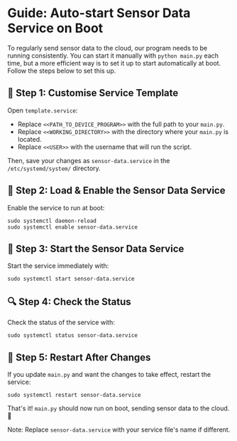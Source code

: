 # Guide: Auto-start Sensor Data Service on Boot

To regularly send sensor data to the cloud, our program needs to be running consistently. You can start it manually with `python main.py` each time, but a more efficient way is to set it up to start automatically at boot. Follow the steps below to set this up.

## 📄 Step 1: Customise Service Template

Open `template.service`:
- Replace `<<PATH_TO_DEVICE_PROGRAM>>` with the full path to your `main.py`.
- Replace `<<WORKING_DIRECTORY>>` with the directory where your `main.py` is located.
- Replace `<<USER>>` with the username that will run the script.

Then, save your changes as `sensor-data.service` in the `/etc/systemd/system/` directory.

## 🔄 Step 2: Load & Enable the Sensor Data Service

Enable the service to run at boot:

```
sudo systemctl daemon-reload
sudo systemctl enable sensor-data.service
```

## 🚀 Step 3: Start the Sensor Data Service

Start the service immediately with:

```
sudo systemctl start sensor-data.service
```

## 🔍 Step 4: Check the Status

Check the status of the service with:

```
sudo systemctl status sensor-data.service
```

## 🔄 Step 5: Restart After Changes

If you update `main.py` and want the changes to take effect, restart the service:

```
sudo systemctl restart sensor-data.service
```

That's it! `main.py` should now run on boot, sending sensor data to the cloud. 🎉

Note: Replace `sensor-data.service` with your service file's name if different.